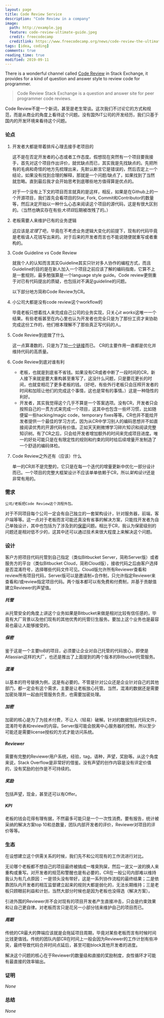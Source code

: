 ```yaml
---
layout: page
title: Code Review Service
description: "Code Review in a company"
image:
  path: http://example.jpg
  feature: code-review-ultimate-guide.jpeg
  credit: freecodecamp
  creditlink: https://www.freecodecamp.org/news/code-review-the-ultimate-guide-aa45c358bbf5/
tags: [idea, coding]
comments: true
reading_time: true
modified: 2019-09-11
---
```




There is a wonderful channel called [Code Review](https://codereview.stackexchange.com/) in Stack Exchange, it provides for a kind of question and answer style to review code for programmer.

> Code Review Stack Exchange is a question and answer site for peer programmer code reviews.



Code Review不是一个新词，甚至是老生常谈。这次我们不讨论它的方式和规范，而是从商业的角度上看待这个问题。没有国外IT公司的开发经历，我们只基于国内的开发环境来看待这个问题。



### 论点

1. 开发者大都是带着排斥心理去接手老项目的

   这不是在否定开发者的心态或者工作态度。假想现在突然有一个项目要我接手，首先对这个项目作出评价，就优缺点而已，其实我是先找缺点的。先把所有的毛病和奇怪的地方先梳理出来，先默认断言它是错误的，然后否定上一个结论，如果没有找到合理的解释，那就是一个问题/缺点了，如果找到了当然就忽略。直到最后我才会开始思考到底哪些地方值得算是优点的。

   对于一个没有上下文的项目而言就真的是这样，相反，如果是在Github上的一个开源项目，我们首先会看项目的Star, Fork, Commit和Contributor的数量等，然后决定开始以一种什么心态来阅读这个项目的源代码，这是有很大区别的。（当然也确实存在有些*大项目*后期被改残了的。）

2. 老板需要人来维护已有的业务逻辑

   这应该是*定理*了吧，毕竟在不考虑业务逻辑大变化的前提下，现有的代码毕竟是老板请人花钱写出来的。对于后来的开发者而言也不能说随便就重写或者重构的。

3. Code Guideline *vs* Code Review

   就我个人的认知而言其实Guideline其实只针对多人协作的编程方式，而且Guideline的目的是在新人加入一个项目之前应该了解的编码指南，它算不上是一套规则，最多勉强算是一个language style guide。Code review更侧重于对已有代码提出的质疑，也包括对不满足guideline的问题。

   以下部分地方简称Code Review为CR。

4. 小公司大都是没有code review这个workflow的

   毕竟老板只想着找人来完成自己公司的业务实现，只关心*it works*这唯一一个结果。有些老板甚至在内心里也认为开发者也完全只是为了那份工资才来协助完成这份工作的，他们根本理解不了那些真正写代码的人。

5. Code Review到底做了什么

   这一点算凑数的，只是为了加[一个链接](https://en.wikipedia.org/wiki/Code_review)而已。 CR的主要作用一直都是优化并维持代码的高质量。

6. Code Review到底对谁有利

   * 老板，也就是到底省不省钱。如果没有CR或者中断了一段时间的CR，新人接下来就是要大重构甚至重写了，这没什么问题，只是要花更长的时间，也就变相花了更多老板的钱。（好吧，有些外行老板只会压榨开发者的时间和加班让他们的完成这个事情，这也是常有的事情。）这是一种隐性的利好。
   * 开发者，其实我觉得这个几乎不算是一个答案选项。没有CR，开发者只会按照自己的一贯方式来完成一个项目，这其中也包含一些坏习惯，比如随便留一些hacking/magic code，temporary fixes等等。CR也并不能给开发者提供一个最佳的学习方式，因为从CR中学习别人的编码思想并不如直接阅读优秀的开源代码有价值。正如天天刷微博学习碎片知识和阅读完整知识树。有了CR之后，只会给开发者增加额外的时间来完成项目进度。唯一的好处可能只是在有限定性的规则和约束的同时给后续增量开发制造了一个舒适的编码体检。

7. Code Review之外还有（应该）什么

   单一的CR并不是完整的，它只是在每一个迭代的增量更新中优化一部分设计而已。一个项目的完整大框架设计不应该单单依赖于CR，所以*架构设计*还是非常有用的。



### 需求

```
公司/老板把Code Review这个流程外包。
```

对于不同项目每个公司一定会有自己独立的一套架构设计，针对服务器，前端，客户端等等。这一点对于老板而言可能还真没有省事的解决方案，只能找开发者为自己单独设计，其中也包括为了涉及到的[保密]()问题。相比于CR，我认为保密级别的问题还是相对低不少的，这其中还可以通过技术来很大程度上来解决这个问题。



### 设计

客户方把项目代码托管到自己指定（类似Bitbucket Server，简称Server版）或者服务方的平台（类似Bitbucket Cloud，简称Cloud版），接收代码之后由客户选择是否混淆符号，选择哪些代码文件可见。Cloud版允许所有Reviewer查看和review所有项目代码，Server版可以是邀请制+合作制，只允许指定Reviewer来查看和/或review指定项目代码。两个版本都可以有免费和付费制，并基于贡献值建立Reviewer的声望值。



##### 托管

从托管安全的角度上讲这个业务如果是Bitbucket来做是相对比较有信任感的，毕竟有大厂背景以及他们现有的其他优秀的托管衍生服务。要加上这个业务也是最容易也最让人能够接受的。



##### 保密

鉴于这是一个主要toB的项目，必须要让企业对自己托管的代码放心，即使是Atlassian这样的大厂，也还是推出了上面提到的两个版本的Bitbucket托管服务。



##### 混淆

以基本的符号替换为例，这是有必要的。不管是针对公众还是企业针对自己的其他部门，都一定会有这个需求，主要是让老板放心托管。当然，混淆的数据还是需要加密处理并一起由托管服务负责，也需要加密处理。



##### 加密

加密的核心是为了为技术付费，不让人（轻易）破解。针对的数据包括代码文件，混淆符号表和review的内容。Server版可能会脱离中心服务器的控制，所以至少可能还是需要license授权的方式才能访问系统。



##### Reviewer

需要有完整的Reviewer用户系统，经验，tag，语种，声望，奖励等。从这个角度来说，Stack Overflow是非常好的借鉴。没有声望的创作内容是没有评定价值的，没有奖励的创作是不可持续的。



##### 奖励

包括声望，现金，甚至还可以有Offer。



##### KPI

老板的钱会花得有理有据，不然最多可能只是一个一次性消费。要有报告，统计被采纳的解决方案top 10和总数量，团队内部开发者的评价，Reviewer对项目的评价等等。



### 生态

在设想建立这个供需关系的时候，我们先不和公司现有的工作流进行对比。

无论哪个老板都不想自己的项目最终被搞成一堆臭狗屎，然后一波又一波的换人来重构或重写。对开发者的规范和警醒也是有必要的，CR在一般公司内部难以维持我认为有几点原因：一是领头没有带好，这是一系列协作流程的最终结果；二是依靠团队内开发者的相互监督建立起来的规则大都是弱化的，无法长期维持；三是老板只顾眼前利益和计划，当然大部分时候也是因为老板也没得选（解决方案）。

引进外围的Reviewer并不会对现有的项目开发者产生直接冲击，只会是约束效果和让自己更自律。对老板而言只是花另一小部分钱来维护自己的项目而已。



##### 周期

传统的CR最大的弊端应该就是会拖延项目周期，毕竟对某些老板而言有时候时间比钱更值钱。传统的团队内部CR在时间上一般会因为Reviewer的工作计划有些冲突，最终导致代码合并时间点延后，甚至可能block其他开发者的进度。

解决这个问题的核心在于Reviewer的数量级和直接的奖励制度，良性循环才可能有最直接的效率输出。



### 证明

*None*



### 总结

*None*

